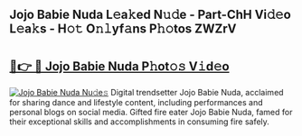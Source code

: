 ## Jojo Babie Nuda L𝚎a𝚔ed N𝚞𝚍e - Part-ChH Vi𝚍𝚎o L𝚎a𝚔s - H𝚘𝚝 O𝚗𝚕yf𝚊ns P𝚑𝚘tos ZWZrV

# <h2><a href="http://kff7f7n.oniu.top/?m=Jojo+Babie+Nuda">🔗👉 🔴 Jojo Babie Nuda P𝚑ot𝚘𝚜 V𝚒d𝚎o</a></h2>

[![Jojo Babie Nuda Nu𝚍e𝚜](https://i.imgur.com/0qMVB7G.gif)](http://kff7f7n.oniu.top/?m=Jojo+Babie+Nuda)
Digital trendsetter Jojo Babie Nuda, acclaimed for sharing dance and lifestyle content, including performances and personal blogs on social media. Gifted fire eater Jojo Babie Nuda, famed for their exceptional skills and accomplishments in consuming fire safely.  
